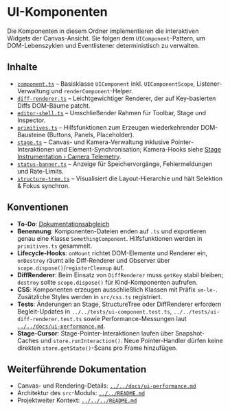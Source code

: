 # UI-Komponenten

Die Komponenten in diesem Ordner implementieren die interaktiven Widgets der Canvas-Ansicht. Sie folgen dem `UIComponent`-Pattern, um DOM-Lebenszyklen und Eventlistener deterministisch zu verwalten.

## Inhalte
- [`component.ts`](component.ts) – Basisklasse `UIComponent` inkl. `UIComponentScope`, Listener-Verwaltung und `renderComponent`-Helper.
- [`diff-renderer.ts`](diff-renderer.ts) – Leichtgewichtiger Renderer, der auf Key-basierten Diffs DOM-Bäume patcht.
- [`editor-shell.ts`](editor-shell.ts) – Umschließender Rahmen für Toolbar, Stage und Inspector.
- [`primitives.ts`](primitives.ts) – Hilfsfunktionen zum Erzeugen wiederkehrender DOM-Bausteine (Buttons, Panels, Placeholder).
- [`stage.ts`](stage.ts) – Canvas- und Kamera-Verwaltung inklusive Pointer-Interaktionen und Element-Synchronisation; Kamera-Hooks siehe [Stage Instrumentation › Camera Telemetry](../../../docs/stage-instrumentation.md#camera-telemetry).
- [`status-banner.ts`](status-banner.ts) – Anzeige für Speichervorgänge, Fehlermeldungen und Rate-Limits.
- [`structure-tree.ts`](structure-tree.ts) – Visualisiert die Layout-Hierarchie und hält Selektion & Fokus synchron.

## Konventionen
- **To-Do**: [Dokumentationsabgleich](../../../todo/ui-components-doc-audit.md)
- **Benennung**: Komponenten-Dateien enden auf `.ts` und exportieren genau eine Klasse `SomethingComponent`. Hilfsfunktionen werden in `primitives.ts` gesammelt.
- **Lifecycle-Hooks**: `onMount` richtet DOM-Elemente und Renderer ein, `onDestroy` räumt alle Diff-Renderer und Observer über `scope.dispose()`/`registerCleanup` auf.
- **DiffRenderer**: Beim Einsatz von `DiffRenderer` muss `getKey` stabil bleiben; `destroy` sollte `scope.dispose()` für Kind-Komponenten aufrufen.
- **CSS**: Komponenten erzeugen ausschließlich Klassen mit Präfix `sm-le-`. Zusätzliche Styles werden in `src/css.ts` registriert.
- **Tests**: Änderungen an Stage, StructureTree oder DiffRenderer erfordern Begleit-Updates in `../../tests/ui-component.test.ts`, `../../tests/ui-diff-renderer.test.ts` sowie Performance-Messungen laut [`../../docs/ui-performance.md`](../../docs/ui-performance.md).
- **Stage-Cursor**: Stage-Pointer-Interaktionen laufen über Snapshot-Caches und `store.runInteraction()`. Neue Pointer-Handler dürfen keine direkten `store.getState()`-Scans pro Frame hinzufügen.

## Weiterführende Dokumentation
- Canvas- und Rendering-Details: [`../../docs/ui-performance.md`](../../docs/ui-performance.md)
- Architektur des `src`-Moduls: [`../../README.md`](../../README.md)
- Projektweiter Kontext: [`../../../README.md`](../../../README.md)

